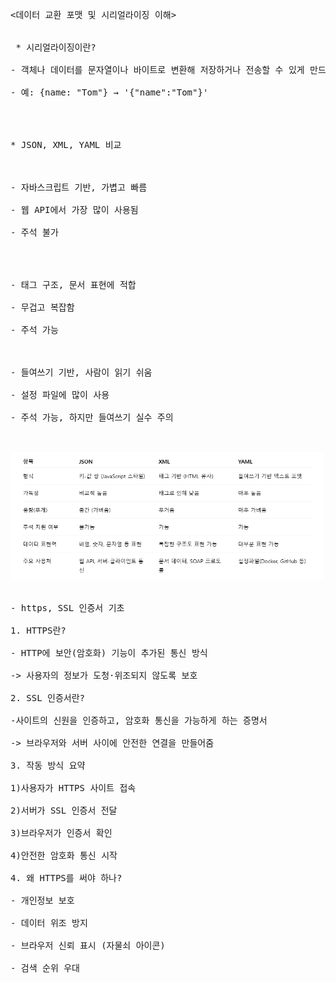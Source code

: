 <pre>

<데이터 교환 포맷 및 시리얼라이징 이해>


 * 시리얼라이징이란?

- 객체나 데이터를 문자열이나 바이트로 변환해 저장하거나 전송할 수 있게 만드는 것

- 예: {name: "Tom"} → '{"name":"Tom"}'




* JSON, XML, YAML 비교

<JSON>

- 자바스크립트 기반, 가볍고 빠름

- 웹 API에서 가장 많이 사용됨

- 주석 불가


<XML>

- 태그 구조, 문서 표현에 적합

- 무겁고 복잡함

- 주석 가능

<YAML>

- 들여쓰기 기반, 사람이 읽기 쉬움

- 설정 파일에 많이 사용

- 주석 가능, 하지만 들여쓰기 실수 주의


</pre>

<img src="json-xtml-yaml.PNG" alt="HTTPS 작동 방식 설명 이미지" width="500">

<pre>

- https, SSL 인증서 기초

1. HTTPS란?

- HTTP에 보안(암호화) 기능이 추가된 통신 방식

-> 사용자의 정보가 도청·위조되지 않도록 보호

2. SSL 인증서란?

-사이트의 신원을 인증하고, 암호화 통신을 가능하게 하는 증명서

-> 브라우저와 서버 사이에 안전한 연결을 만들어줌

3. 작동 방식 요약

1)사용자가 HTTPS 사이트 접속

2)서버가 SSL 인증서 전달

3)브라우저가 인증서 확인

4)안전한 암호화 통신 시작

4. 왜 HTTPS를 써야 하나?

- 개인정보 보호

- 데이터 위조 방지

- 브라우저 신뢰 표시 (자물쇠 아이콘)

- 검색 순위 우대

</pre>
